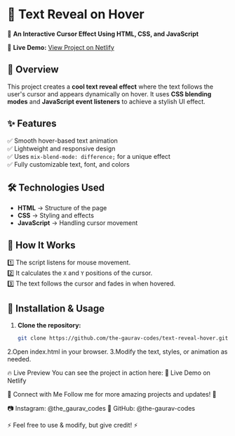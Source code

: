 # 🎨 Text Reveal on Hover  

🚀 **An Interactive Cursor Effect Using HTML, CSS, and JavaScript**  

🔗 **Live Demo:** [View Project on Netlify](https://text-reveal-on-hove.netlify.app/)  

## 📌 Overview  
This project creates a **cool text reveal effect** where the text follows the user's cursor and appears dynamically on hover. It uses **CSS blending modes** and **JavaScript event listeners** to achieve a stylish UI effect.  

## ✨ Features  
✅ Smooth hover-based text animation  
✅ Lightweight and responsive design  
✅ Uses `mix-blend-mode: difference;` for a unique effect  
✅ Fully customizable text, font, and colors  

## 🛠️ Technologies Used  
- **HTML** → Structure of the page  
- **CSS** → Styling and effects  
- **JavaScript** → Handling cursor movement  

## 🎯 How It Works  
1️⃣ The script listens for mouse movement.  
2️⃣ It calculates the `X` and `Y` positions of the cursor.  
3️⃣ The text follows the cursor and fades in when hovered.  

## 🚀 Installation & Usage  
1. **Clone the repository:**  
   ```sh
   git clone https://github.com/the-gaurav-codes/text-reveal-hover.git
2.Open index.html in your browser.
3.Modify the text, styles, or animation as needed.


🔥 Live Preview
You can see the project in action here:
🔗 Live Demo on Netlify

📲 Connect with Me
Follow me for more amazing projects and updates! 🚀

📷 Instagram: @the_gaurav_codes
🐙 GitHub: @the-gaurav-codes

⚡ Feel free to use & modify, but give credit! ⚡
